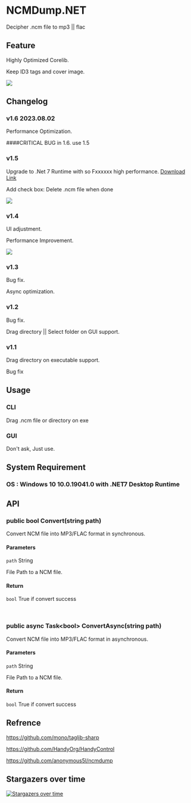 # NCMDump.NET

Decipher .ncm file to mp3 || flac

## Feature

Highly Optimized Corelib.

Keep ID3 tags and cover image.

<img src="https://github.com/kingsznhone/NCMDump.NET/blob/main/Result.png"/>

## Changelog

### v1.6 2023.08.02

Performance Optimization.

####CRITICAL BUG in 1.6. use 1.5


### v1.5

Upgrade to .Net 7 Runtime with so Fxxxxxx high performance.
[Download Link](https://dotnet.microsoft.com/en-us/download/dotnet/thank-you/runtime-desktop-7.0.4-windows-x64-installer ".NET 7.0 Desktop Runtime (v7.0.4) - Windows x64 Installer")

Add check box: Delete .ncm file when done 

<img src="https://github.com/kingsznhone/NCMDump.NET/blob/main/Demo2.png"/>

### v1.4

UI adjustment.

Performance Improvement.

<img src="https://github.com/kingsznhone/NCMDump.NET/blob/main/Demo1.png"/>

### v1.3

Bug fix.

Async optimization.

### v1.2

Bug fix.

Drag directory || Select folder on GUI support.

### v1.1

Drag directory on executable support.

Bug fix

## Usage

### CLI

Drag .ncm file or directory on exe

### GUI

Don't ask, Just use.

## System Requirement

### OS : Windows 10 10.0.19041.0 with .NET7 Desktop Runtime

## API

### public bool Convert(string path)

Convert NCM file into MP3/FLAC format in synchronous.

#### Parameters

```path``` String

File Path to a NCM file.

#### Return

```bool``` True if convert success

<br/>

### public async Task\<bool\> ConvertAsync(string path)

Convert NCM file into MP3/FLAC format in asynchronous.

#### Parameters

```path``` String

File Path to a NCM file.

#### Return

```bool``` True if convert success

## Refrence
<https://github.com/mono/taglib-sharp>

<https://github.com/HandyOrg/HandyControl>

<https://github.com/anonymous5l/ncmdump>

## Stargazers over time

[![Stargazers over time](https://starchart.cc/kingsznhone/NCMDump.NET.svg)](https://starchart.cc/kingsznhone/NCMDump.NET)
